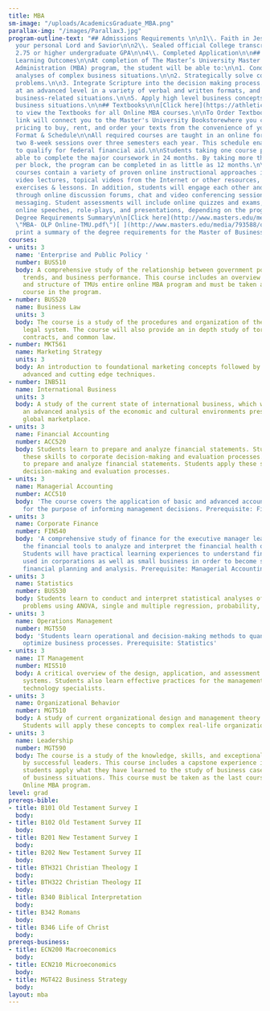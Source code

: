 ```yaml
---
title: MBA
sm-image: "/uploads/AcademicsGraduate_MBA.png"
parallax-img: "/images/Parallax3.jpg"
program-outline-text: "## Admissions Requirements \n\n1\\. Faith in Jesus Christ as
  your personal Lord and Savior\n\n2\\. Sealed official College transcripts\n\n3\\.
  2.75 or higher undergraduate GPA\n\n4\\. Completed Application\n\n## Program-level
  Learning Outcomes\n\nAt completion of The Master’s University Master of Business
  Administration (MBA) program, the student will be able to:\n\n1. Conduct quantitative
  analyses of complex business situations.\n\n2. Strategically solve complex business
  problems.\n\n3. Integrate Scripture into the decision making process.\n\n4. Communicate
  at an advanced level in a variety of verbal and written formats, and a range of
  business-related situations.\n\n5. Apply high level business concepts to real life
  business situations.\n\n## Textbooks\n\n[Click here](https://athletics.masters.edu/media/870451/mba-booklist1002.pdf)
  to view the Textbooks for all Online MBA courses.\n\nTo Order Textbooks: The following
  link will connect you to the Master's University Bookstorewhere you can check out
  pricing to buy, rent, and order your texts from the convenience of your home.\n\n##
  Format & Schedule\n\nAll required courses are taught in an online format during
  two 8-week sessions over three semesters each year. This schedule enables students
  to qualify for federal financial aid.\n\nStudents taking one course per block are
  able to complete the major coursework in 24 months. By taking more than one course
  per block, the program can be completed in as little as 12 months.\n\nTMU Online
  courses contain a variety of proven online instructional approaches including brief
  video lectures, topical videos from the Internet or other resources, interactive
  exercises & lessons. In addition, students will engage each other and the instructor
  through online discussion forums, chat and video conferencing sessions, and instant
  messaging. Student assessments will include online quizzes and exams, written papers,
  online speeches, role-plays, and presentations, depending on the program.\n\n##
  Degree Requirements Summary\n\n[Click here](http://www.masters.edu/media/868244/mba-olp-online-tmu.pdf
  \"MBA- OLP Online-TMU.pdf\")[ ](http://www.masters.edu/media/793588/organizational%20management%20-%20dcp%20online%20(2).pdf)to
  print a summary of the degree requirements for the Master of Business Administration\n\n## "
courses:
- units: 3
  name: 'Enterprise and Public Policy '
  number: BUS510
  body: A comprehensive study of the relationship between government policy, economic
    trends, and business performance. This course includes an overview of the contents
    and structure of TMUs entire online MBA program and must be taken as the first
    course in the program.
- number: BUS520
  name: Business Law
  units: 3
  body: The course is a study of the procedures and organization of the United States
    legal system. The course will also provide an in depth study of tort liability,
    contracts, and common law.
- number: MKT561
  name: Marketing Strategy
  units: 3
  body: An introduction to foundational marketing concepts followed by a study of
    advanced and cutting edge techniques.
- number: INB511
  name: International Business
  units: 3
  body: A study of the current state of international business, which will include
    an advanced analysis of the economic and cultural environments present in today’s
    global marketplace.
- units: 3
  name: Financial Accounting
  number: ACC520
  body: Students learn to prepare and analyze financial statements. Students apply
    these skills to corporate decision-making and evaluation processes. Students learn
    to prepare and analyze financial statements. Students apply these skills to corporate
    decision-making and evaluation processes.
- units: 3
  name: Managerial Accounting
  number: ACC510
  body: 'The course covers the application of basic and advanced accounting methods
    for the purpose of informing management decisions. Prerequisite: Financial Accounting'
- units: 3
  name: Corporate Finance
  number: FIN540
  body: 'A comprehensive study of finance for the executive manager learning to utilize
    the financial tools to analyze and interpret the financial health of an enterprise.
    Students will have practical learning experiences to understand financial concepts
    used in corporations as well as small business in order to become skillful in
    financial planning and analysis. Prerequisite: Managerial Accounting'
- units: 3
  name: Statistics
  number: BUS530
  body: Students learn to conduct and interpret statistical analyses of common business
    problems using ANOVA, single and multiple regression, probability, and other techniques.
- units: 3
  name: Operations Management
  number: MGT550
  body: 'Students learn operational and decision-making methods to quantitatively
    optimize business processes. Prerequisite: Statistics'
- units: 3
  name: IT Management
  number: MIS510
  body: A critical overview of the design, application, and assessment of information
    systems. Students also learn effective practices for the management of information
    technology specialists.
- units: 3
  name: Organizational Behavior
  number: MGT510
  body: A study of current organizational design and management theory and practices.
    Students will apply these concepts to complex real-life organizational scenarios.
- units: 3
  name: Leadership
  number: MGT590
  body: The course is a study of the knowledge, skills, and exceptional traits possessed
    by successful leaders. This course includes a capstone experience in which the
    students apply what they have learned to the study of business cases and simulations
    of business situations. This course must be taken as the last course in the TMU
    Online MBA program.
level: grad
prereqs-bible:
- title: B101 Old Testament Survey I
  body: 
- title: B102 Old Testament Survey II
  body: 
- title: B201 New Testament Survey I
  body: 
- title: B202 New Testament Survey II
  body: 
- title: BTH321 Christian Theology I
  body: 
- title: BTH322 Christian Theology II
  body: 
- title: B340 Biblical Interpretation
  body: 
- title: B342 Romans
  body: 
- title: B346 Life of Christ
  body: 
prereqs-business:
- title: ECN200 Macroeconomics
  body: 
- title: ECN210 Microeconomics
  body: 
- title: MGT422 Business Strategy
  body: 
layout: mba
---
```



